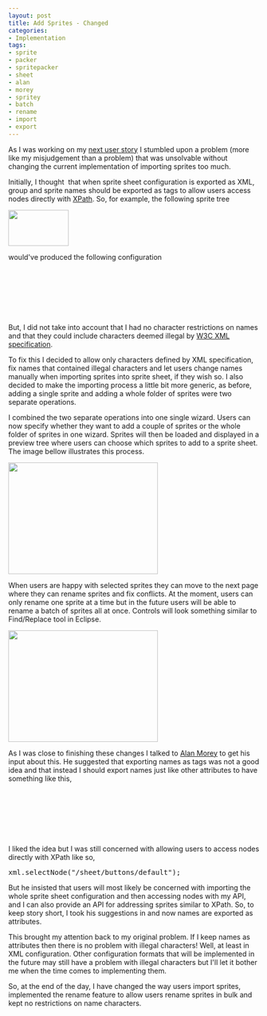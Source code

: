```yaml
---
layout: post
title: Add Sprites - Changed
categories:
- Implementation
tags:
- sprite
- packer
- spritepacker
- sheet
- alan
- morey
- spritey
- batch
- rename
- import
- export
---
```


As I was working on my <a href="https://www.pivotaltracker.com/story/show/4144408" target="_blank">next user story</a> I stumbled upon a problem (more like my misjudgement than a problem) that was unsolvable without changing the current implementation of importing sprites too much.

Initially, I thought  that when sprite sheet configuration is exported as XML, group and sprite names should be exported as tags to allow users access nodes directly with <a href="http://en.wikipedia.org/wiki/XPath" target="_blank">XPath</a>. So, for example, the following sprite tree

<a href="http://bykovskyy.com/spritey/blog/wp-content/uploads/2010/11/sprite-tree-example.png"><img class="aligncenter size-full wp-image-494" title="sprite-tree-example" src="http://bykovskyy.com/spritey/blog/wp-content/uploads/2010/11/sprite-tree-example.png" alt="" width="121" height="72" /></a>

would've produced the following configuration
<pre lang="xml">
<sheet>
    <buttons>
        <default x="" y="" width="" height="" />
        <pressed x="" y="" width="" height="" />
    </buttons>
</sheet>
</pre>

But, I did not take into account that I had no character restrictions on names and that they could include characters deemed illegal by <a href="http://www.w3.org/TR/REC-xml/" target="_blank">W3C XML specification</a>.

To fix this I decided to allow only characters defined by XML specification, fix names that contained illegal characters and let users change names manually when importing sprites into sprite sheet, if they wish so. I also decided to make the importing process a little bit more generic, as before, adding a single sprite and adding a whole folder of sprites were two separate operations.

I combined the two separate operations into one single wizard. Users can now specify whether they want to add a couple of sprites or the whole folder of sprites in one wizard. Sprites will then be loaded and displayed in a preview tree where users can choose which sprites to add to a sprite sheet. The image bellow illustrates this process.

<a href="http://bykovskyy.com/spritey/blog/wp-content/uploads/2010/11/add-sprites-import-page.png"><img class="aligncenter size-medium wp-image-518" title="add-sprites-import-page" src="http://bykovskyy.com/spritey/blog/wp-content/uploads/2010/11/add-sprites-import-page-300x224.png" alt="" width="300" height="224" /></a>

When users are happy with selected sprites they can move to the next page where they can rename sprites and fix conflicts. At the moment, users can only rename one sprite at a time but in the future users will be able to rename a batch of sprites all at once. Controls will look something similar to Find/Replace tool in Eclipse.

<a href="http://bykovskyy.com/spritey/blog/wp-content/uploads/2010/11/add-sprites-rename-page.png"><img class="aligncenter size-medium wp-image-520" title="add-sprites-rename-page" src="http://bykovskyy.com/spritey/blog/wp-content/uploads/2010/11/add-sprites-rename-page-300x224.png" alt="" width="300" height="224" /></a>

As I was close to finishing these changes I talked to <a href="http://alanmorey.com/" target="_blank">Alan Morey</a> to get his input about this. He suggested that exporting names as tags was not a good idea and that instead I should export names just like other attributes to have something like this,
<pre lang="xml">
<sheet>
    <group name="buttons">
        <sprite name="default" x="" y="" width="" height="" />
        <sprite name="pressed" x="" y="" width="" height="" />
    </group>
</sheet>
</pre>

I liked the idea but I was still concerned with allowing users to access nodes directly with XPath like so,
<pre lang="java">
xml.selectNode("/sheet/buttons/default");
</pre>

But he insisted that users will most likely be concerned with importing the whole sprite sheet configuration and then accessing nodes with my API, and I can also provide an API for addressing sprites similar to XPath. So, to keep story short, I took his suggestions in and now names are exported as attributes.

This brought my attention back to my original problem. If I keep names as attributes then there is no problem with illegal characters! Well, at least in XML configuration. Other configuration formats that will be implemented in the future may still have a problem with illegal characters but I'll let it bother me when the time comes to implementing them.

So, at the end of the day, I have changed the way users import sprites, implemented the rename feature to allow users rename sprites in bulk and kept no restrictions on name characters.
